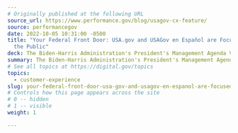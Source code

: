```yaml
---
# Originally published at the following URL
source_url: https://www.performance.gov/blog/usagov-cx-feature/
source: performancegov
date: 2022-10-05 10:31:00 -0500
title: "Your Federal Front Door: USA.gov and USAGov en Español are Focused on
  the Public"
deck: The Biden-Harris Administration's President's Management Agenda Vision (PMA) lays the foundation for an effective, equitable, and accountable government that delivers results for all Americans through three main priority areas. Periodically Performance.gov shares stories that highlight real world examples of one of the three PMA priorities. Follow along as they discuss the current approach of the USAGov team and what’s on the horizon for the USAGov website.
summary: The Biden-Harris Administration's President's Management Agenda Vision (PMA) lays the foundation for an effective, equitable, and accountable government that delivers results for all Americans through three main priority areas. Periodically Performance.gov shares stories that highlight real world examples of one of the three PMA priorities. Follow along as they discuss the current approach of the USAGov team and what’s on the horizon for the USAGov website.
# See all topics at https://digital.gov/topics
topics:
  - customer-experience
slug: your-federal-front-door-usa-gov-and-usagov-en-espanol-are-focused-on-the-public
# Controls how this page appears across the site
# 0 -- hidden
# 1 -- visible
weight: 1

---
```

